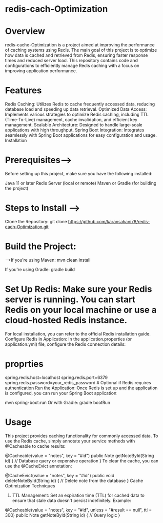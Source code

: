 # redis-cach-Optimization

# Overview
redis-cache-Optimization is a project aimed at improving the performance of caching systems using Redis. The main goal of this project is to optimize how data is cached and retrieved from Redis, ensuring faster response times and reduced server load. This repository contains code and configurations to efficiently manage Redis caching with a focus on improving application performance.

# Features
Redis Caching: Utilizes Redis to cache frequently accessed data, reducing database load and speeding up data retrieval.
Optimized Data Access: Implements various strategies to optimize Redis caching, including TTL (Time-To-Live) management, cache invalidation, and efficient key management.
Scalable Architecture: Designed to handle large-scale applications with high throughput.
Spring Boot Integration: Integrates seamlessly with Spring Boot applications for easy configuration and usage.
Installation
# Prerequisites-->
Before setting up this project, make sure you have the following installed:

Java 11 or later
Redis Server (local or remote)
Maven or Gradle (for building the project)
# Steps to Install -->
Clone the Repository:
git clone https://github.com/karansahani78/redis-cach-Optimization.git
# Build the Project:

-->If you're using Maven:
mvn clean install

If you're using Gradle:
gradle build
# Set Up Redis: Make sure your Redis server is running. You can start Redis on your local machine or use a cloud-hosted Redis instance.

For local installation, you can refer to the official Redis installation guide.
Configure Redis in Application: In the application.properties (or application.yml) file, configure the Redis connection details:
# proprties
spring.redis.host=localhost
spring.redis.port=6379
spring.redis.password=your_redis_password  # Optional if Redis requires authentication
Run the Application: Once Redis is set up and the application is configured, you can run your Spring Boot application:

mvn spring-boot:run
Or with Gradle:
gradle bootRun
# Usage
This project provides caching functionality for commonly accessed data. To use the Redis cache, simply annotate your service methods with @Cacheable to cache results:

@Cacheable(value = "notes", key = "#id")
public Note getNoteById(String id) {
    // Database query or expensive operation
}
To clear the cache, you can use the @CacheEvict annotation:


@CacheEvict(value = "notes", key = "#id")
public void deleteNoteById(String id) {
    // Delete note from the database
}
Cache Optimization Techniques
1. TTL Management:
Set an expiration time (TTL) for cached data to ensure that stale data doesn't persist indefinitely.
Example:

@Cacheable(value = "notes", key = "#id", unless = "#result == null", ttl = 300)
public Note getNoteById(String id) {
    // Query logic
}
